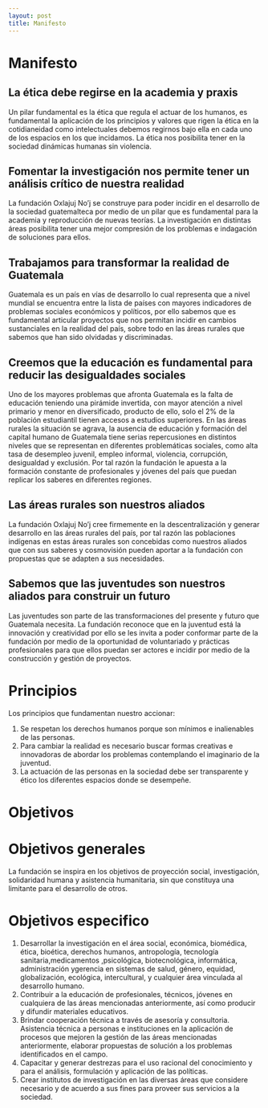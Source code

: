 ```yaml
---
layout: post
title: Manifesto
---
```

# Manifesto

## La ética debe regirse en la academia y praxis
Un pilar fundamental es la ética que regula el actuar de los humanos, es
fundamental la aplicación de los principios y valores que rigen la ética en la
cotidianeidad como intelectuales debemos regirnos bajo ella en cada uno de los
espacios en los que incidamos. La ética nos posibilita tener en la sociedad
dinámicas humanas sin violencia.
## Fomentar la investigación nos permite tener un análisis crítico de nuestra realidad
La fundación Oxlajuj No’j se construye para poder incidir en el desarrollo de la
sociedad guatemalteca por medio de un pilar que es fundamental para la academia
y reproducción de nuevas teorías.
La investigación en distintas áreas posibilita tener una mejor compresión de los
problemas e indagación de soluciones para ellos.

## Trabajamos para transformar la realidad de Guatemala
Guatemala es un país en vías de desarrollo lo cual representa que a nivel
mundial se encuentra entre la lista de países con mayores indicadores de
problemas sociales económicos y políticos, por ello sabemos que es fundamental
articular proyectos que nos permitan incidir en cambios sustanciales en la realidad
del país, sobre todo en las áreas rurales que sabemos que han sido olvidadas y
discriminadas.
## Creemos que la educación es fundamental para reducir las desigualdades sociales
Uno de los mayores problemas que afronta Guatemala es la falta de educación
teniendo una pirámide invertida, con mayor atención a nivel primario y menor en
diversificado, producto de ello, solo el 2% de la población estudiantil tienen accesos
a estudios superiores. En las áreas rurales la situación se agrava, la ausencia de
educación y formación del capital humano de Guatemala tiene serias repercusiones
en distintos niveles que se representan en diferentes problemáticas sociales, como
alta tasa de desempleo juvenil, empleo informal, violencia, corrupción, desigualdad
y exclusión. Por tal razón la fundación le apuesta a la formación constante de
profesionales y jóvenes del país que puedan replicar los saberes en diferentes
regiones.
## Las áreas rurales son nuestros aliados
La fundación Oxlajuj No’j cree firmemente en la descentralización y generar
desarrollo en las áreas rurales del país, por tal razón las poblaciones indígenas en
estas áreas rurales son concebidas como nuestros aliados que con sus saberes y
cosmovisión pueden aportar a la fundación con propuestas que se adapten a sus
necesidades.
## Sabemos que las juventudes son nuestros aliados para construir un futuro
Las juventudes son parte de las transformaciones del presente y futuro que
Guatemala necesita. La fundación reconoce que en la juventud está la innovación y
creatividad por ello se les invita a poder conformar parte de la fundación por medio
de la oportunidad de voluntariado y prácticas profesionales para que ellos puedan
ser actores e incidir por medio de la construcción y gestión de proyectos.


# Principios
Los principios que fundamentan nuestro accionar:
1. Se respetan los derechos humanos porque son mínimos e inalienables de
las personas.
2. Para cambiar la realidad es necesario buscar formas creativas e innovadoras
de abordar los problemas contemplando el imaginario de la juventud.
3. La actuación de las personas en la sociedad debe ser transparente y ético
los diferentes espacios donde se desempeñe.

# Objetivos

# Objetivos generales
La fundación se inspira en los objetivos de proyección social, investigación,
solidaridad humana y asistencia humanitaria, sin que constituya una limitante para
el desarrollo de otros.


# Objetivos especifico
1. Desarrollar la investigación en el área social, económica, biomédica, ética, bioética, derechos humanos, antropología, tecnología sanitaria,medicamentos ,psicológica, biotecnológica, informática, administración ygerencia en sistemas de salud, género, equidad, globalización, ecológica, intercultural, y cualquier área vinculada al desarrollo humano.
2. Contribuir a la educación de profesionales, técnicos, jóvenes en cualquiera de las áreas mencionadas anteriormente, así como producir y difundir materiales educativos.
3. Brindar cooperación técnica a través de asesoría y consultoria. Asistencia técnica a personas e instituciones en la aplicación de procesos que mejoren
la gestión de las áreas mencionadas anteriormente, elaborar propuestas de solución a los problemas identificados en el campo.
4. Capacitar y generar destrezas para el uso racional del conocimiento y para el análisis, formulación y aplicación de las políticas.
5. Crear institutos de investigación en las diversas áreas que considere necesario y de acuerdo a sus fines para proveer sus servicios a la sociedad.
